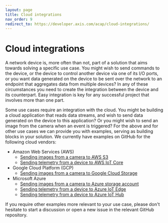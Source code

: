 ```yaml
---
layout: page
title: Cloud integrations
nav_order: 9
redirect_to: https://developer.axis.com/acap/cloud-integrations/
---
```


# Cloud integrations

A network device is, more often than not, part of a solution that aims towards solving a specific use case. You might wish to send commands to the device, or the device to control another device via one of its I/O ports, or you want data generated on the device to be sent over the network to an endpoint that aggregates data from multiple devices? In any of these circumstances you need to create the integration between the device and its counterpart. Easy integration is key for any successful project that involves more than one part.

Some use cases require an integration with the cloud. You might be building a cloud application that reads data streams, and wish to send data generated on the device to this application? Or you might wish to send an image from the camera when an event is triggered? For the above and for other use cases we can provide you with examples, serving as building blocks in your solution. We currently have examples on GitHub for the following cloud vendors:

- Amazon Web Services (AWS)
  - [Sending images from a camera to AWS S3](https://github.com/AxisCommunications/acap-integration-examples-aws/tree/main/images-to-aws-s3)
  - [Sending telemetry from a device to AWS IoT Core](https://github.com/AxisCommunications/acap-integration-examples-aws/tree/main/telemetry-to-aws-iot-core)
- Google Cloud Platform (GCP)
  - [Sending images from a camera to Google Cloud Storage](https://github.com/AxisCommunications/acap-integration-examples-gcp/tree/main/images-to-google-cloud-storage)
- Microsoft Azure
  - [Sending images from a camera to Azure storage account](https://github.com/AxisCommunications/acap-integration-examples-azure/tree/main/images-to-azure-storage-account)
  - [Sending telemetry from a device to Azure IoT Edge](https://github.com/AxisCommunications/acap-integration-examples-azure/tree/main/telemetry-to-azure-iot-edge)
  - [Sending telemetry from a device to Azure IoT Hub](https://github.com/AxisCommunications/acap-integration-examples-azure/tree/main/telemetry-to-azure-iot-hub)

If you require other examples more relevant to your use case, please don't hesitate to start a discussion or open a new issue in the relevant GitHub repository.
